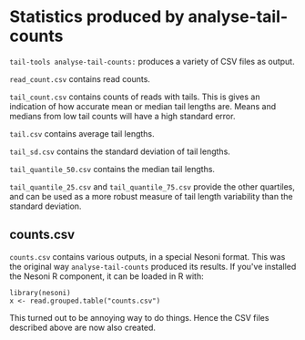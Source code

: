 
Statistics produced by analyse-tail-counts
===

`tail-tools analyse-tail-counts:` produces a variety of CSV files as output.

`read_count.csv` contains read counts.

`tail_count.csv` contains counts of reads with tails. This is gives an indication of how accurate mean or median tail lengths are. Means and medians from low tail counts will have a high standard error.

`tail.csv` contains average tail lengths.

`tail_sd.csv` contains the standard deviation of tail lengths.

`tail_quantile_50.csv` contains the median tail lengths. 

`tail_quantile_25.csv` and `tail_quantile_75.csv` provide the other quartiles, and can be used as a more robust measure of tail length variability than the standard deviation.



counts.csv
---

`counts.csv` contains various outputs, in a special Nesoni format. This was the original way `analyse-tail-counts` produced its results. If you've installed the Nesoni R component, it can be loaded in R with:

```
library(nesoni)
x <- read.grouped.table("counts.csv")
```

This turned out to be annoying way to do things. Hence the CSV files described above are now also created.